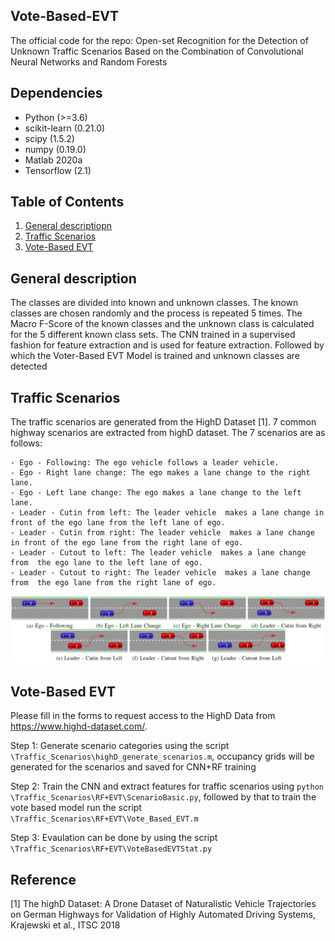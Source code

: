 ## Vote-Based-EVT

The official code for the repo: Open-set Recognition for the Detection of Unknown Traffic Scenarios Based on the Combination of Convolutional Neural Networks and Random Forests

## Dependencies
- Python (>=3.6)
- scikit-learn (0.21.0)
- scipy (1.5.2)
- numpy (0.19.0)
- Matlab 2020a
- Tensorflow (2.1)

## Table of Contents

1. [General descriptiopn
](#gs)
2. [Traffic Scenarios
](#ts)
3. [Vote-Based EVT
](#EVT)

## General description<a name="gs"></a>

The classes are divided into known and unknown classes. The known classes are chosen randomly and the process is repeated 5 times. The Macro F-Score of the known classes and the unknown class is calculated for the 5 different known class sets. The CNN trained in a supervised fashion for feature extraction and is used for feature extraction. Followed by which the Voter-Based EVT Model is trained and unknown classes are detected 
## Traffic Scenarios<a name="ts"></a>
The traffic scenarios are generated from the HighD Dataset [1]. 7 common highway scenarios are extracted from highD dataset. The 7 scenarios are as follows:

	- Ego - Following: The ego vehicle follows a leader vehicle.
	- Ego - Right lane change: The ego makes a lane change to the right lane.
	- Ego - Left lane change: The ego makes a lane change to the left lane.
	- Leader - Cutin from left: The leader vehicle  makes a lane change in front of the ego lane from the left lane of ego. 
	- Leader - Cutin from right: The leader vehicle  makes a lane change in front of the ego lane from the right lane of ego.
	- Leader - Cutout to left: The leader vehicle  makes a lane change from  the ego lane to the left lane of ego.
	- Leader - Cutout to right: The leader vehicle  makes a lane change  from  the ego lane from the right lane of ego.
	
![plot](./data/description.png)

## Vote-Based EVT<a name="EVT"></a>

Please fill in the forms to request access to the HighD Data from https://www.highd-dataset.com/. 

Step 1: Generate scenario categories using the script `\Traffic_Scenarios\highD_generate_scenarios.m`, occupancy grids will be generated for the scenarios and saved for CNN+RF training

Step 2: Train the CNN and extract features for traffic scenarios using `python \Traffic_Scenarios\RF+EVT\ScenarioBasic.py`, followed by that to train the vote based model run the script `\Traffic_Scenarios\RF+EVT\Vote_Based_EVT.m`

Step 3:  Evaulation can be done by using the script `\Traffic_Scenarios\RF+EVT\VoteBasedEVTStat.py`

## Reference
[1] The highD Dataset: A Drone Dataset of Naturalistic Vehicle Trajectories on German Highways for Validation of Highly Automated Driving Systems, Krajewski et al., ITSC 2018
